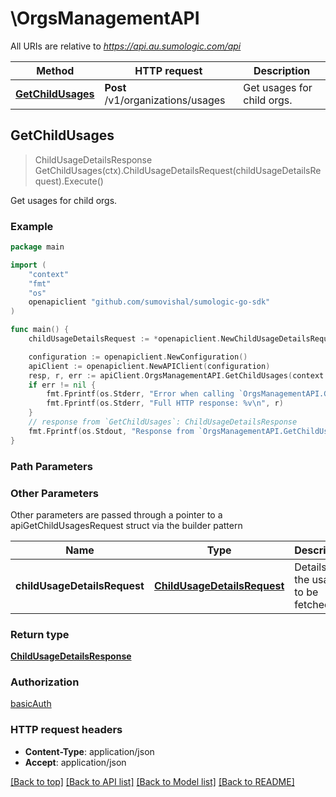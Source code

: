 # \OrgsManagementAPI

All URIs are relative to *https://api.au.sumologic.com/api*

Method | HTTP request | Description
------------- | ------------- | -------------
[**GetChildUsages**](OrgsManagementAPI.md#GetChildUsages) | **Post** /v1/organizations/usages | Get usages for child orgs.



## GetChildUsages

> ChildUsageDetailsResponse GetChildUsages(ctx).ChildUsageDetailsRequest(childUsageDetailsRequest).Execute()

Get usages for child orgs.



### Example

```go
package main

import (
	"context"
	"fmt"
	"os"
	openapiclient "github.com/sumovishal/sumologic-go-sdk"
)

func main() {
	childUsageDetailsRequest := *openapiclient.NewChildUsageDetailsRequest() // ChildUsageDetailsRequest | Details for the usages to be fetched. (optional)

	configuration := openapiclient.NewConfiguration()
	apiClient := openapiclient.NewAPIClient(configuration)
	resp, r, err := apiClient.OrgsManagementAPI.GetChildUsages(context.Background()).ChildUsageDetailsRequest(childUsageDetailsRequest).Execute()
	if err != nil {
		fmt.Fprintf(os.Stderr, "Error when calling `OrgsManagementAPI.GetChildUsages``: %v\n", err)
		fmt.Fprintf(os.Stderr, "Full HTTP response: %v\n", r)
	}
	// response from `GetChildUsages`: ChildUsageDetailsResponse
	fmt.Fprintf(os.Stdout, "Response from `OrgsManagementAPI.GetChildUsages`: %v\n", resp)
}
```

### Path Parameters



### Other Parameters

Other parameters are passed through a pointer to a apiGetChildUsagesRequest struct via the builder pattern


Name | Type | Description  | Notes
------------- | ------------- | ------------- | -------------
 **childUsageDetailsRequest** | [**ChildUsageDetailsRequest**](ChildUsageDetailsRequest.md) | Details for the usages to be fetched. | 

### Return type

[**ChildUsageDetailsResponse**](ChildUsageDetailsResponse.md)

### Authorization

[basicAuth](../README.md#basicAuth)

### HTTP request headers

- **Content-Type**: application/json
- **Accept**: application/json

[[Back to top]](#) [[Back to API list]](../README.md#documentation-for-api-endpoints)
[[Back to Model list]](../README.md#documentation-for-models)
[[Back to README]](../README.md)

